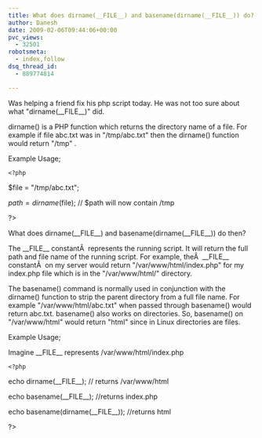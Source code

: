 ```yaml
---
title: What does dirname(__FILE__) and basename(dirname(__FILE__)) do?
author: Danesh
date: 2009-02-06T09:44:06+00:00
pvc_views:
  - 32501
robotsmeta:
  - index,follow
dsq_thread_id:
  - 889774814

---
```

Was helping a friend fix his php script today. He was not too sure about what "dirname(\_\_FILE\_\_)" did.

dirname() is a PHP function which returns the directory name of a file. For example if file abc.txt was in "/tmp/abc.txt" then the dirname() function would return "/tmp" .

Example Usage;

`<?php`

$file = "/tmp/abc.txt";

$path = dirname($file); // $path will now contain /tmp

?>

What does dirname(\_\_FILE\_\_) and basename(dirname(\_\_FILE\_\_)) do then?

The \_\_FILE\_\_ constantÂ  represents the running script. It will return the full path and file name of the running script. For example, theÂ  \_\_FILE\_\_ constantÂ  on my server would return "/var/www/html/index.php" for my index.php file which is in the "/var/www/html/" directory.

The basename() command is normally used in conjunction with the dirname() function to strip the parent directory from a full file name. For example "/var/www/html/abc.txt" when passed through basename() would return abc.txt. basename() also works on directories. So, basename() on "/var/www/html" would return "html" since in Linux directories are files.

Example Usage;

Imagine \_\_FILE\_\_ represents /var/www/html/index.php

`<?php`

echo dirname(\_\_FILE\_\_); // returns /var/www/html

echo basename(\_\_FILE\_\_); //returns index.php

echo basename(dirname(\_\_FILE\_\_)); //returns html

?>